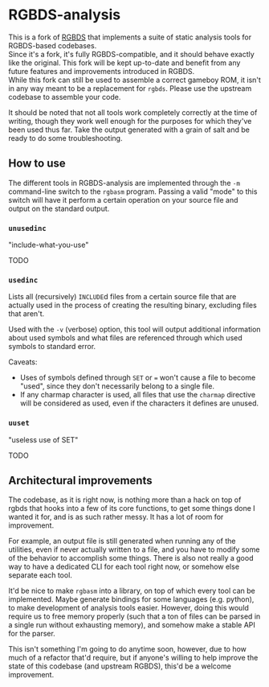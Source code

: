 RGBDS-analysis
==============

This is a fork of [RGBDS](https://github.com/rednex/rgbds) that implements a suite of static analysis tools for RGBDS-based codebases.  
Since it's a fork, it's fully RGBDS-compatible, and it should behave exactly like the original. This fork will be kept up-to-date and benefit from any future features and improvements introduced in RGBDS.  
While this fork can still be used to assemble a correct gameboy ROM, it isn't in any way meant to be a replacement for `rgbds`. Please use the upstream codebase to assemble your code.

It should be noted that not all tools work completely correctly at the time of writing, though they work well enough for the purposes for which they've been used thus far. Take the output generated with a grain of salt and be ready to do some troubleshooting.


How to use
----------

The different tools in RGBDS-analysis are implemented through the `-m` command-line switch to the `rgbasm` program. Passing a valid "mode" to this switch will have it perform a certain operation on your source file and output on the standard output.


### `unusedinc`

"include-what-you-use"

TODO


### `usedinc`

Lists all (recursively) `INCLUDE`d files from a certain source file that are actually used in the process of creating the resulting binary, excluding files that aren't.

Used with the `-v` (verbose) option, this tool will output additional information about used symbols and what files are referenced through which used symbols to standard error.

Caveats:
- Uses of symbols defined through `SET` or `=` won't cause a file to become "used", since they don't necessarily belong to a single file.
- If any charmap character is used, all files that use the `charmap` directive will be considered as used, even if the characters it defines are unused.


### `uuset`

"useless use of SET"

TODO


Architectural improvements
--------------------------

The codebase, as it is right now, is nothing more than a hack on top of rgbds that hooks into a few of its core functions, to get some things done I wanted it for, and is as such rather messy. It has a lot of room for improvement.

For example, an output file is still generated when running any of the utilities, even if never actually written to a file, and you have to modify some of the behavior to accomplish some things. There is also not really a good way to have a dedicated CLI for each tool right now, or somehow else separate each tool.

It'd be nice to make `rgbasm` into a library, on top of which every tool can be implemented. Maybe generate bindings for some languages (e.g. python), to make development of analysis tools easier. However, doing this would require us to free memory properly (such that a ton of files can be parsed in a single run without exhausting memory), and somehow make a stable API for the parser.

This isn't something I'm going to do anytime soon, however, due to how much of a refactor that'd require, but if anyone's willing to help improve the state of this codebase (and upstream RGBDS), this'd be a welcome improvement.
